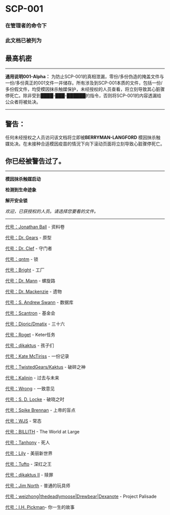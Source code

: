 # SCP-001
                        



### 在管理者的命令下

### 此文档已被列为

## 最高机密



---



**通用说明001-Alpha：** 为防止SCP-001的真相泄漏，零份/多份伪造的掩盖文件与一份/多份真正的001文件一并储存。所有涉及到SCP-001本质的文件，包括一份/多份假文件，均受模因抹杀触媒保护，未经授权的人员查看，将立刻导致其心脏骤停死亡。除非受到████-███-██████的指令，否则将SCP-001的内容透漏给公众者将被处决。




---


## 警告：

任何未经授权之人员访问该文档将立即被**BERRYMAN-LANGFORD** 模因抹杀触媒处决。在未接种合适模因疫苗的情況下向下滚动页面将立刻导致心脏骤停死亡。

## 你已经被警告过了。



---
























































































































































































































































**模因抹杀触媒启动** 

**检测到生命迹象** 

**解开安全锁** 

*欢迎，已获授权的人员。请选择您要看的文件。* 



---



[代号：Jonathan Ball](/jonathan-ball-s-proposal) - 资料卷

[代号：Dr. Gears](/dr-gears-s-proposal) - 原型

[代号：Dr. Clef](/dr-clef-s-proposal) - 守门者

[代号：qntm](/qntm-s-proposal) - 锁

[代号：Bright](/scp-001-o5) - 工厂

[代号：Dr. Mann](/dr-manns-proposal) - 螺旋路

[代号：Dr. Mackenzie](/mackenzie-s-proposal) - 遗物

[代号：S. Andrew Swann](/sandrewswann-s-proposal) - 数据库

[代号：Scantron](/scantron-s-proposal) - 基金会

[代号：Djoric/Dmatix](/djoric-dmatix-proposal) - 三十六

[代号：Roget](/roget-s-proposal) - Keter任务

[代号：djkaktus](/djkaktus-s-proposal) - 孩子们

[代号：Kate McTiriss](/kate-mctiriss-s-proposal) - 一份记录

[代号：TwistedGears/Kaktus](/twistedgears-kaktus-proposal) - 破碎之神

[代号：Kalinin](/kalinins-proposal) - 过去与未来

[代号：Wrong](/wrong-proposal) - 一致意见

[代号：S. D. Locke](/shaggydredlocks-proposal) - 破晓之时

[代号：Spike Brennan](/spikebrennan-s-proposal) - 上帝的盲点

[代号：WJS](/wjs-proposal) - 常态

<a shape='rect' class='newpage' href='/billiths-proposal'>&#20195;&#21495;&#65306;BILLITH</a> - The World at Large

[代号：Tanhony](/tanhony-s-proposal) - 死人

[代号：Lily](/lily-s-proposal) - 美丽新世界

[代号：Tufto](/tuftos-proposal) - 深红之王

[代号：djkaktus II](/djkaktus-s-proposal-ii) - 赎罪

[代号：Jim North](/jim-north-s-proposal) - 普通的玩具师

<a shape='rect' class='newpage' href='/wmdd-s-proposal'>&#20195;&#21495;&#65306;weizhong|thedeadlymoose|Drewbear|Dexanote</a> - Project Palisade

[代号：I.H. Pickman](/i-h-p-proposal)- 你一生的故事





                    